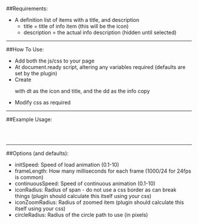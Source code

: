 ##Requirements:
* A definition list of items with a title, and description
   + title = title of info item (this will be the icon)
   + description = the actual info description (hidden until selected)


***

##How To Use:
* Add both the js/css to your page
* At document.ready script, altering any variables required (defaults are set by the plugin)
* Create <dl> with dt as the icon and title, and the dd as the info copy
* Modify css as required


***

##Example Usage:
<pre>
    <script>
      $(document).ready(function(){
        $("dl.infographic_rotate").infoCircle({
          initSpeed = 5.5;
        });
      });
    </script>
</pre>

***

##Options (and defaults):
* initSpeed: Speed of load animation (0.1-10)
* frameLength: How many milliseconds for each frame (1000/24 for 24fps is common)
* continuousSpeed: Speed of continuous animation (0.1-10)
* iconRadius: Radius of span - do not use a css border as can break things (plugin should calculate this itself using your css)
* iconZoomRadius: Radius of zoomed item (plugin should calculate this itself using your css)
* circleRadius: Radius of the circle path to use (in pixels)